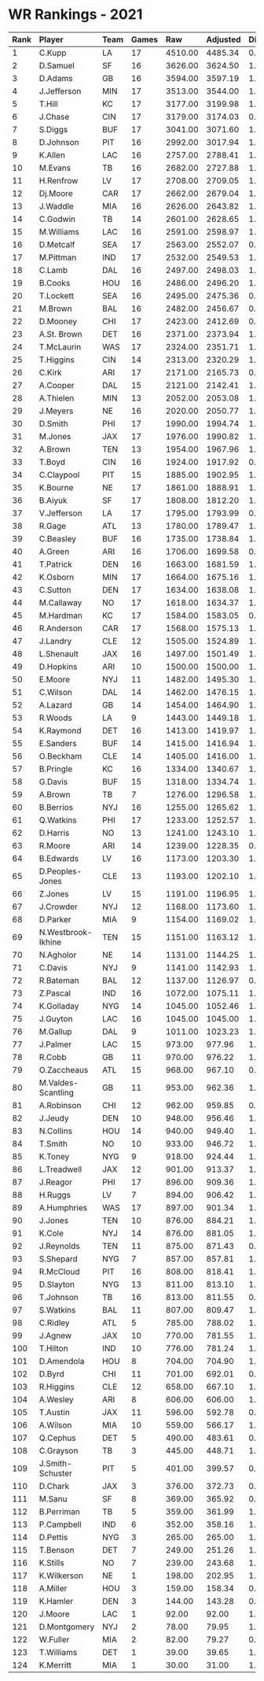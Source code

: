 # WR Rankings - 2021

| Rank | Player             | Team | Games | Raw     | Adjusted | Difficulty | Avg/Game | Typical | Consistency | Trend    |
| :----| :------------------| :----| :-----| :-------| :--------| :----------| :--------| :-------| :-----------| :--------|
| 1    | C.Kupp             | LA   | 17    | 4510.00 | 4485.34  | 0.995      | 265.29   | 272.00  | 9/2/6       | +51.7%   |
| 2    | D.Samuel           | SF   | 16    | 3626.00 | 3624.50  | 1.000      | 226.62   | 241.00  | 9/2/5       | +71.2%   |
| 3    | D.Adams            | GB   | 16    | 3594.00 | 3597.19  | 1.001      | 224.62   | 238.50  | 10/0/6      | +104.8%  |
| 4    | J.Jefferson        | MIN  | 17    | 3513.00 | 3544.00  | 1.009      | 206.65   | 194.00  | 6/3/8       | +76.2%   |
| 5    | T.Hill             | KC   | 17    | 3177.00 | 3199.98  | 1.007      | 186.88   | 187.50  | 10/0/7      | +241.6%  |
| 6    | J.Chase            | CIN  | 17    | 3179.00 | 3174.03  | 0.998      | 187.00   | 172.50  | 10/0/7      | +154.9%  |
| 7    | S.Diggs            | BUF  | 17    | 3041.00 | 3071.60  | 1.010      | 178.88   | 173.50  | 7/4/6       | +62.6%   |
| 8    | D.Johnson          | PIT  | 16    | 2992.00 | 3017.94  | 1.009      | 187.00   | 184.50  | 6/4/6       | +52.7%   |
| 9    | K.Allen            | LAC  | 16    | 2757.00 | 2788.41  | 1.011      | 172.31   | 179.00  | 7/1/8       | +56.0%   |
| 10   | M.Evans            | TB   | 16    | 2682.00 | 2727.88  | 1.017      | 167.62   | 184.00  | 8/1/7       | +142.1%  |
| 11   | H.Renfrow          | LV   | 17    | 2708.00 | 2709.05  | 1.000      | 159.29   | 154.00  | 8/1/8       | +84.6%   |
| 12   | Dj.Moore           | CAR  | 17    | 2662.00 | 2679.04  | 1.006      | 156.59   | 142.00  | 7/0/10      | +80.3%   |
| 13   | J.Waddle           | MIA  | 16    | 2626.00 | 2643.82  | 1.007      | 164.12   | 160.50  | 7/2/7       | +108.2%  |
| 14   | C.Godwin           | TB   | 14    | 2601.00 | 2628.65  | 1.011      | 185.79   | 188.00  | 7/1/6       | INACTIVE |
| 15   | M.Williams         | LAC  | 16    | 2591.00 | 2598.97  | 1.003      | 161.94   | 160.50  | 9/0/7       | +209.3%  |
| 16   | D.Metcalf          | SEA  | 17    | 2563.00 | 2552.07  | 0.996      | 150.76   | 149.50  | 10/0/7      | +97.0%   |
| 17   | M.Pittman          | IND  | 17    | 2532.00 | 2549.53  | 1.007      | 148.94   | 150.50  | 8/0/9       | +132.6%  |
| 18   | C.Lamb             | DAL  | 16    | 2497.00 | 2498.03  | 1.000      | 156.06   | 153.50  | 8/0/8       | +181.8%  |
| 19   | B.Cooks            | HOU  | 16    | 2486.00 | 2496.20  | 1.004      | 155.38   | 152.00  | 7/1/8       | +137.8%  |
| 20   | T.Lockett          | SEA  | 16    | 2495.00 | 2475.36  | 0.992      | 155.94   | 165.00  | 9/1/6       | +193.5%  |
| 21   | M.Brown            | BAL  | 16    | 2482.00 | 2456.67  | 0.990      | 155.12   | 158.50  | 9/1/6       | +115.4%  |
| 22   | D.Mooney           | CHI  | 17    | 2423.00 | 2412.69  | 0.996      | 142.53   | 143.00  | 8/2/7       | +141.4%  |
| 23   | A.St. Brown        | DET  | 16    | 2371.00 | 2373.94  | 1.001      | 148.19   | 162.00  | 10/0/6      | +244.8%  |
| 24   | T.McLaurin         | WAS  | 17    | 2324.00 | 2351.71  | 1.012      | 136.71   | 113.00  | 8/2/7       | +150.9%  |
| 25   | T.Higgins          | CIN  | 14    | 2313.00 | 2320.29  | 1.003      | 165.21   | 140.50  | 5/1/8       | +147.8%  |
| 26   | C.Kirk             | ARI  | 17    | 2171.00 | 2165.73  | 0.998      | 127.71   | 126.50  | 7/2/8       | +136.0%  |
| 27   | A.Cooper           | DAL  | 15    | 2121.00 | 2142.41  | 1.010      | 141.40   | 112.50  | 6/1/8       | +181.5%  |
| 28   | A.Thielen          | MIN  | 13    | 2052.00 | 2053.08  | 1.001      | 157.85   | 158.00  | 6/1/6       | +192.5%  |
| 29   | J.Meyers           | NE   | 16    | 2020.00 | 2050.77  | 1.015      | 126.25   | 132.00  | 8/2/6       | +77.1%   |
| 30   | D.Smith            | PHI  | 17    | 1990.00 | 1994.74  | 1.002      | 117.06   | 125.00  | 10/1/6      | +193.2%  |
| 31   | M.Jones            | JAX  | 17    | 1976.00 | 1990.82  | 1.007      | 116.24   | 118.50  | 10/0/7      | +168.8%  |
| 32   | A.Brown            | TEN  | 13    | 1954.00 | 1967.96  | 1.007      | 150.31   | 127.00  | 7/0/6       | +214.0%  |
| 33   | T.Boyd             | CIN  | 16    | 1924.00 | 1917.92  | 0.997      | 120.25   | 122.50  | 7/0/9       | +141.1%  |
| 34   | C.Claypool         | PIT  | 15    | 1885.00 | 1902.95  | 1.010      | 125.67   | 135.50  | 9/1/5       | +127.9%  |
| 35   | K.Bourne           | NE   | 17    | 1861.00 | 1888.91  | 1.015      | 109.47   | 104.50  | 9/1/7       | +169.9%  |
| 36   | B.Aiyuk            | SF   | 17    | 1808.00 | 1812.20  | 1.002      | 106.35   | 99.00   | 7/2/8       | +278.3%  |
| 37   | V.Jefferson        | LA   | 17    | 1795.00 | 1793.99  | 0.999      | 105.59   | 101.00  | 8/1/8       | +168.9%  |
| 38   | R.Gage             | ATL  | 13    | 1780.00 | 1789.47  | 1.005      | 136.92   | 135.00  | 7/0/6       | +203.5%  |
| 39   | C.Beasley          | BUF  | 16    | 1735.00 | 1738.84  | 1.002      | 108.44   | 112.50  | 10/0/6      | +227.3%  |
| 40   | A.Green            | ARI  | 16    | 1706.00 | 1699.58  | 0.996      | 106.62   | 114.50  | 7/3/6       | +153.2%  |
| 41   | T.Patrick          | DEN  | 16    | 1663.00 | 1681.59  | 1.011      | 103.94   | 102.50  | 8/0/8       | +160.0%  |
| 42   | K.Osborn           | MIN  | 17    | 1664.00 | 1675.16  | 1.007      | 97.88    | 99.00   | 10/0/7      | +335.6%  |
| 43   | C.Sutton           | DEN  | 17    | 1634.00 | 1638.08  | 1.002      | 96.12    | 70.50   | 8/1/8       | +293.7%  |
| 44   | M.Callaway         | NO   | 17    | 1618.00 | 1634.37  | 1.010      | 95.18    | 84.50   | 8/0/9       | +210.6%  |
| 45   | M.Hardman          | KC   | 17    | 1584.00 | 1583.05  | 0.999      | 93.18    | 89.00   | 10/0/7      | +144.0%  |
| 46   | R.Anderson         | CAR  | 17    | 1568.00 | 1575.13  | 1.005      | 92.24    | 80.00   | 7/1/9       | +242.6%  |
| 47   | J.Landry           | CLE  | 12    | 1505.00 | 1524.89  | 1.013      | 125.42   | 145.00  | 6/2/4       | +120.9%  |
| 48   | L.Shenault         | JAX  | 16    | 1497.00 | 1501.49  | 1.003      | 93.56    | 99.00   | 9/1/6       | +93.5%   |
| 49   | D.Hopkins          | ARI  | 10    | 1500.00 | 1500.00  | 1.000      | 150.00   | 147.50  | 5/1/4       | INACTIVE |
| 50   | E.Moore            | NYJ  | 11    | 1482.00 | 1495.30  | 1.009      | 134.73   | 143.50  | 7/1/3       | INACTIVE |
| 51   | C.Wilson           | DAL  | 14    | 1462.00 | 1476.15  | 1.010      | 104.43   | 103.00  | 9/1/4       | +179.7%  |
| 52   | A.Lazard           | GB   | 14    | 1454.00 | 1464.90  | 1.007      | 103.86   | 107.50  | 8/0/6       | +261.6%  |
| 53   | R.Woods            | LA   | 9     | 1443.00 | 1449.18  | 1.004      | 160.33   | 158.00  | 6/0/3       | INACTIVE |
| 54   | K.Raymond          | DET  | 16    | 1413.00 | 1419.97  | 1.005      | 88.31    | 95.50   | 9/1/6       | +337.3%  |
| 55   | E.Sanders          | BUF  | 14    | 1415.00 | 1416.94  | 1.001      | 101.07   | 101.50  | 8/0/6       | +190.9%  |
| 56   | O.Beckham          | CLE  | 14    | 1405.00 | 1416.00  | 1.008      | 100.36   | 97.50   | 7/0/7       | +259.2%  |
| 57   | B.Pringle          | KC   | 16    | 1334.00 | 1340.67  | 1.005      | 83.38    | 88.00   | 10/1/5      | +218.2%  |
| 58   | G.Davis            | BUF  | 15    | 1318.00 | 1334.74  | 1.013      | 87.87    | 80.00   | 8/0/7       | +285.1%  |
| 59   | A.Brown            | TB   | 7     | 1276.00 | 1296.58  | 1.016      | 182.29   | 159.50  | 2/1/4       | +206.3%  |
| 60   | B.Berrios          | NYJ  | 16    | 1255.00 | 1265.62  | 1.008      | 78.44    | 71.00   | 8/1/7       | +406.3%  |
| 61   | Q.Watkins          | PHI  | 17    | 1233.00 | 1252.57  | 1.016      | 72.53    | 63.00   | 6/2/9       | +136.3%  |
| 62   | D.Harris           | NO   | 13    | 1241.00 | 1243.10  | 1.002      | 95.46    | 87.00   | 6/0/7       | +191.5%  |
| 63   | R.Moore            | ARI  | 14    | 1239.00 | 1228.35  | 0.991      | 88.50    | 78.50   | 8/2/4       | INACTIVE |
| 64   | B.Edwards          | LV   | 16    | 1173.00 | 1203.30  | 1.026      | 73.31    | 76.00   | 8/1/7       | +284.7%  |
| 65   | D.Peoples-Jones    | CLE  | 13    | 1193.00 | 1202.10  | 1.008      | 91.77    | 83.50   | 7/0/6       | +296.6%  |
| 66   | Z.Jones            | LV   | 15    | 1191.00 | 1196.95  | 1.005      | 79.40    | 78.00   | 8/0/7       | +267.6%  |
| 67   | J.Crowder          | NYJ  | 12    | 1168.00 | 1173.60  | 1.005      | 97.33    | 112.00  | 8/1/3       | +163.9%  |
| 68   | D.Parker           | MIA  | 9     | 1154.00 | 1169.02  | 1.013      | 128.22   | 141.50  | 6/0/3       | +75.7%   |
| 69   | N.Westbrook-Ikhine | TEN  | 15    | 1151.00 | 1163.12  | 1.011      | 76.73    | 66.50   | 7/1/7       | +278.8%  |
| 70   | N.Agholor          | NE   | 14    | 1131.00 | 1144.25  | 1.012      | 80.79    | 76.50   | 8/0/6       | +157.9%  |
| 71   | C.Davis            | NYJ  | 9     | 1141.00 | 1142.93  | 1.002      | 126.78   | 117.00  | 5/0/4       | INACTIVE |
| 72   | R.Bateman          | BAL  | 12    | 1137.00 | 1126.97  | 0.991      | 94.75    | 107.50  | 6/0/6       | +182.8%  |
| 73   | Z.Pascal           | IND  | 16    | 1072.00 | 1075.11  | 1.003      | 67.00    | 69.00   | 9/1/6       | +296.3%  |
| 74   | K.Golladay         | NYG  | 14    | 1045.00 | 1052.46  | 1.007      | 74.64    | 77.00   | 7/1/6       | +177.3%  |
| 75   | J.Guyton           | LAC  | 16    | 1045.00 | 1045.00  | 1.000      | 65.31    | 62.00   | 10/1/5      | +244.7%  |
| 76   | M.Gallup           | DAL  | 9     | 1011.00 | 1023.23  | 1.012      | 112.33   | 105.50  | 4/0/5       | +68.9%   |
| 77   | J.Palmer           | LAC  | 15    | 973.00  | 977.96   | 1.005      | 64.87    | 56.50   | 9/2/4       | +234.0%  |
| 78   | R.Cobb             | GB   | 11    | 970.00  | 976.22   | 1.006      | 88.18    | 100.50  | 8/0/3       | INACTIVE |
| 79   | O.Zaccheaus        | ATL  | 15    | 968.00  | 967.10   | 0.999      | 64.53    | 56.00   | 7/0/8       | +182.4%  |
| 80   | M.Valdes-Scantling | GB   | 11    | 953.00  | 962.36   | 1.010      | 86.64    | 82.50   | 7/0/4       | +422.9%  |
| 81   | A.Robinson         | CHI  | 12    | 962.00  | 959.85   | 0.998      | 80.17    | 81.50   | 5/2/5       | +83.8%   |
| 82   | J.Jeudy            | DEN  | 10    | 948.00  | 956.46   | 1.009      | 94.80    | 95.00   | 4/1/5       | +110.8%  |
| 83   | N.Collins          | HOU  | 14    | 940.00  | 949.40   | 1.010      | 67.14    | 70.50   | 9/0/5       | +173.0%  |
| 84   | T.Smith            | NO   | 10    | 933.00  | 946.72   | 1.015      | 93.30    | 90.00   | 5/1/4       | +150.8%  |
| 85   | K.Toney            | NYG  | 9     | 918.00  | 924.44   | 1.007      | 102.00   | 86.50   | 5/1/3       | +306.4%  |
| 86   | L.Treadwell        | JAX  | 12    | 901.00  | 913.37   | 1.014      | 75.08    | 73.00   | 5/0/7       | +339.5%  |
| 87   | J.Reagor           | PHI  | 17    | 896.00  | 909.36   | 1.015      | 52.71    | 44.50   | 9/1/7       | +356.6%  |
| 88   | H.Ruggs            | LV   | 7     | 894.00  | 906.42   | 1.014      | 127.71   | 130.50  | 4/0/3       | INACTIVE |
| 89   | A.Humphries        | WAS  | 17    | 897.00  | 901.34   | 1.005      | 52.76    | 51.00   | 9/1/7       | +205.8%  |
| 90   | J.Jones            | TEN  | 10    | 876.00  | 884.21   | 1.009      | 87.60    | 82.00   | 4/3/3       | +169.6%  |
| 91   | K.Cole             | NYJ  | 14    | 876.00  | 881.05   | 1.006      | 62.57    | 55.00   | 7/1/6       | +172.8%  |
| 92   | J.Reynolds         | TEN  | 11    | 875.00  | 871.43   | 0.996      | 79.55    | 76.50   | 5/1/5       | +467.7%  |
| 93   | S.Shepard          | NYG  | 7     | 857.00  | 857.81   | 1.001      | 122.43   | 123.50  | 4/0/3       | INACTIVE |
| 94   | R.McCloud          | PIT  | 16    | 808.00  | 818.41   | 1.013      | 50.50    | 55.50   | 10/0/6      | +548.1%  |
| 95   | D.Slayton          | NYG  | 13    | 811.00  | 813.10   | 1.003      | 62.38    | 61.50   | 7/0/6       | +418.8%  |
| 96   | T.Johnson          | TB   | 16    | 813.00  | 811.55   | 0.998      | 50.81    | 56.50   | 9/1/6       | +440.2%  |
| 97   | S.Watkins          | BAL  | 11    | 807.00  | 809.47   | 1.003      | 73.36    | 70.00   | 5/0/6       | +417.1%  |
| 98   | C.Ridley           | ATL  | 5     | 785.00  | 788.02   | 1.004      | 157.00   | 156.50  | 2/1/2       | INACTIVE |
| 99   | J.Agnew            | JAX  | 10    | 770.00  | 781.55   | 1.015      | 77.00    | 68.00   | 5/0/5       | INACTIVE |
| 100  | T.Hilton           | IND  | 10    | 776.00  | 781.24   | 1.007      | 77.60    | 84.00   | 6/0/4       | +193.9%  |
| 101  | D.Amendola         | HOU  | 8     | 704.00  | 704.90   | 1.001      | 88.00    | 86.50   | 5/0/3       | +423.0%  |
| 102  | D.Byrd             | CHI  | 11    | 701.00  | 692.01   | 0.987      | 63.73    | 63.00   | 6/0/5       | +367.8%  |
| 103  | R.Higgins          | CLE  | 12    | 658.00  | 667.10   | 1.014      | 54.83    | 73.50   | 9/0/3       | +266.7%  |
| 104  | A.Wesley           | ARI  | 8     | 606.00  | 606.00   | 1.000      | 75.75    | 76.00   | 4/0/4       | +236.0%  |
| 105  | T.Austin           | JAX  | 11    | 596.00  | 592.78   | 0.995      | 54.18    | 58.00   | 7/1/3       | +308.4%  |
| 106  | A.Wilson           | MIA  | 10    | 559.00  | 566.17   | 1.013      | 55.90    | 50.00   | 5/0/5       | INACTIVE |
| 107  | Q.Cephus           | DET  | 5     | 490.00  | 483.61   | 0.987      | 98.00    | 100.50  | 2/1/2       | INACTIVE |
| 108  | C.Grayson          | TB   | 3     | 445.00  | 448.71   | 1.008      | 148.33   | 148.33  | 2/0/1       | N/A      |
| 109  | J.Smith-Schuster   | PIT  | 5     | 401.00  | 399.57   | 0.996      | 80.20    | 79.50   | 3/0/2       | INACTIVE |
| 110  | D.Chark            | JAX  | 3     | 376.00  | 372.73   | 0.991      | 125.33   | 125.33  | 1/0/2       | INACTIVE |
| 111  | M.Sanu             | SF   | 8     | 369.00  | 365.92   | 0.992      | 46.12    | 52.00   | 5/0/3       | INACTIVE |
| 112  | B.Perriman         | TB   | 5     | 359.00  | 361.99   | 1.008      | 71.80    | 74.50   | 3/0/2       | N/A      |
| 113  | P.Campbell         | IND  | 6     | 352.00  | 358.16   | 1.018      | 58.67    | 71.50   | 4/0/2       | +204.6%  |
| 114  | D.Pettis           | NYG  | 3     | 265.00  | 265.00   | 1.000      | 88.33    | 88.33   | 1/0/2       | INACTIVE |
| 115  | T.Benson           | DET  | 7     | 249.00  | 251.26   | 1.009      | 35.57    | 32.50   | 2/0/5       | +231.0%  |
| 116  | K.Stills           | NO   | 7     | 239.00  | 243.68   | 1.020      | 34.14    | 30.50   | 4/0/3       | +488.9%  |
| 117  | K.Wilkerson        | NE   | 1     | 198.00  | 202.95   | 1.025      | 198.00   | 198.00  | 0/1/0       | N/A      |
| 118  | A.Miller           | HOU  | 3     | 159.00  | 158.34   | 0.996      | 53.00    | 53.00   | 2/0/1       | INACTIVE |
| 119  | K.Hamler           | DEN  | 3     | 144.00  | 143.28   | 0.995      | 48.00    | 48.00   | 2/0/1       | INACTIVE |
| 120  | J.Moore            | LAC  | 1     | 92.00   | 92.00    | 1.000      | 92.00    | 92.00   | 0/1/0       | N/A      |
| 121  | D.Montgomery       | NYJ  | 2     | 78.00   | 79.95    | 1.025      | 39.00    | 39.00   | 1/0/1       | N/A      |
| 122  | W.Fuller           | MIA  | 2     | 82.00   | 79.27    | 0.967      | 41.00    | 41.00   | 1/0/1       | INACTIVE |
| 123  | T.Williams         | DET  | 1     | 39.00   | 39.65    | 1.017      | 39.00    | 39.00   | 0/1/0       | INACTIVE |
| 124  | K.Merritt          | MIA  | 1     | 30.00   | 31.00    | 1.033      | 30.00    | 30.00   | 0/1/0       | INACTIVE |

